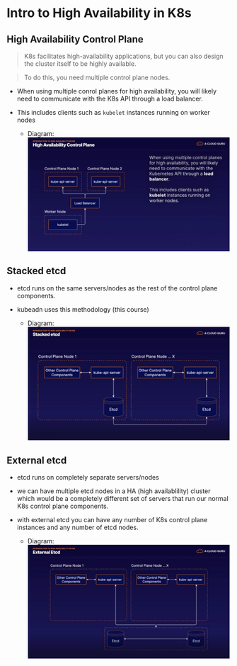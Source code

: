 # Intro to High Availability in K8s

## High Availability Control Plane

> K8s facilitates high-availability applications, but you can also design the cluster itself to be highly available.

> To do this, you need multiple control plane nodes.

  - When using multiple conrol planes for high availability, you will likely need to communicate with the K8s API through a load balancer.

  - This includes clients such as `kubelet` instances running on worker nodes

    - Diagram:
    ![alt text](./CKA-diagrams/CKA-HACP.png)

## Stacked etcd

- etcd runs on the same servers/nodes as the rest of the control plane components.

- kubeadn uses this methodology (this course)

    - Diagram:
    ![alt text](./CKA-diagrams/CKA-stacked_etcd.png)


## External etcd

- etcd runs on completely separate servers/nodes

- we can have multiple etcd nodes in a HA (high availablility) cluster which would be a completely different set of servers that run our normal K8s control plane components.

- with external etcd you can have any number of K8s control plane instances and any number of etcd nodes.

    - Diagram:
    ![alt text](./CKA-diagrams/CKA-external_etcd.png)